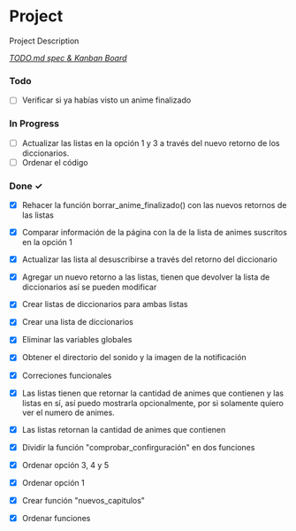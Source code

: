 # Project

Project Description

<em>[TODO.md spec & Kanban Board](https://bit.ly/3fCwKfM)</em>

### Todo

- [ ] Verificar si ya habías visto un anime finalizado  

### In Progress

- [ ] Actualizar las listas en la opción 1 y 3 a través del nuevo retorno de los diccionarios.  
- [ ] Ordenar el código  

### Done ✓

- [x] Rehacer la función borrar_anime_finalizado() con las nuevos retornos de las listas  
- [x] Comparar información de la página con la de la lista de animes suscritos en la opción 1  
- [x] Actualizar las lista al desuscribirse a través del retorno del diccionario  
- [x] Agregar un nuevo retorno a las listas, tienen que devolver la lista de diccionarios así se pueden modificar  
- [x] Crear listas de diccionarios para ambas listas  
- [x] Crear una lista de diccionarios  
- [x] Eliminar las variables globales  
- [x] Obtener el directorio del sonido y la imagen de la notificación  
- [x] Correciones funcionales  
- [x] Las listas tienen que retornar la cantidad de animes que contienen y las listas en sí, así puedo mostrarla opcionalmente, por si solamente quiero ver el numero de animes.  
- [x] Las listas retornan la cantidad de animes que contienen  
- [x] Dividir la función "comprobar_confirguración" en dos funciones  
- [x] Ordenar opción 3, 4 y 5  
- [x] Ordenar opción 1  
- [x] Crear función "nuevos_capitulos"  
- [x] Ordenar funciones  

